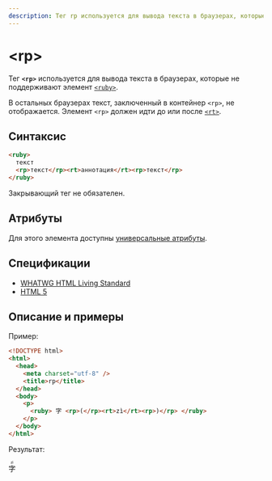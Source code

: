 ```yaml
---
description: Тег rp используется для вывода текста в браузерах, которые не поддерживают элемент ruby
---
```


# &lt;rp&gt;

Тег **`<rp>`** используется для вывода текста в браузерах, которые не поддерживают элемент [`<ruby>`](ruby.md).

В остальных браузерах текст, заключенный в контейнер `<rp>`, не отображается. Элемент `<rp>` должен идти до или после [`<rt>`](rt.md).

## Синтаксис

```html
<ruby>
  текст
  <rp>текст</rp><rt>аннотация</rt><rp>текст</rp>
</ruby>
```

Закрывающий тег не обязателен.

## Атрибуты

Для этого элемента доступны [универсальные атрибуты](uni-attr.md).

## Спецификации

- [WHATWG HTML Living Standard](https://html.spec.whatwg.org/multipage/semantics.html#the-rp-element)
- [HTML 5](https://www.w3.org/TR/html5/text-level-semantics.html#the-rp-element)

## Описание и примеры

Пример:

```html
<!DOCTYPE html>
<html>
  <head>
    <meta charset="utf-8" />
    <title>rp</title>
  </head>
  <body>
    <p>
      <ruby> 字 <rp>(</rp><rt>zì</rt><rp>)</rp> </ruby>
    </p>
  </body>
</html>
```

Результат:

<ruby>
字 <rp>(</rp><rt>zì</rt><rp>)</rp>
</ruby>
